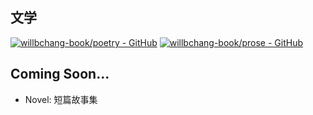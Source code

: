## 文学
[![willbchang-book/poetry - GitHub](https://gh-card.dev/repos/willbchang-book/poetry.svg)](https://book.willbc.cn/poetry)
[![willbchang-book/prose - GitHub](https://gh-card.dev/repos/willbchang-book/prose.svg)](https://book.willbc.cn/prose)

## Coming Soon...
- Novel: 短篇故事集

